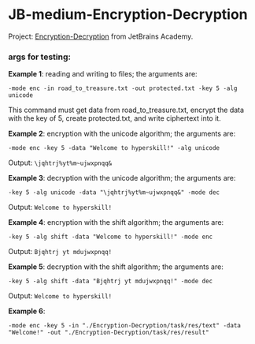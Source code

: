 # JB-medium-Encryption-Decryption
Project: [Encryption-Decryption](https://hyperskill.org/projects/46) from JetBrains Academy.


### args for testing:
**Example 1**: reading and writing to files; the arguments are:
```
-mode enc -in road_to_treasure.txt -out protected.txt -key 5 -alg unicode
```
This command must get data from road_to_treasure.txt, encrypt the data with the key of 5, create
protected.txt, and write ciphertext into it.


**Example 2**: encryption with the unicode algorithm; the arguments are:
```
-mode enc -key 5 -data "Welcome to hyperskill!" -alg unicode
```
Output: `\jqhtrj%yt%m~ujwxpnqq&`


**Example 3**: decryption with the unicode algorithm; the arguments are:
```
-key 5 -alg unicode -data "\jqhtrj%yt%m~ujwxpnqq&" -mode dec
```
Output: `Welcome to hyperskill!`


**Example 4**: encryption with the shift algorithm; the arguments are:
```
-key 5 -alg shift -data "Welcome to hyperskill!" -mode enc
```
Output: `Bjqhtrj yt mdujwxpnqq!`


**Example 5**: decryption with the shift algorithm; the arguments are:
```
-key 5 -alg shift -data "Bjqhtrj yt mdujwxpnqq!" -mode dec
```
Output: `Welcome to hyperskill!`


**Example 6**:
```
-mode enc -key 5 -in "./Encryption-Decryption/task/res/text" -data "Welcome!" -out "./Encryption-Decryption/task/res/result"
```
